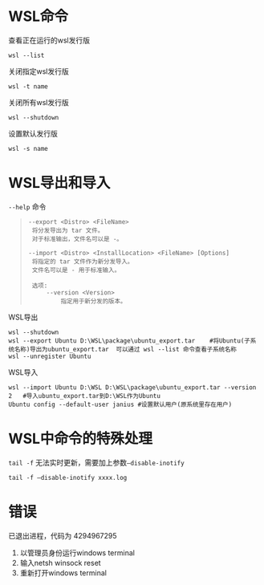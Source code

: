 # WSL命令

查看正在运行的wsl发行版

```shell
wsl --list
```

关闭指定wsl发行版

```shell
wsl -t name
```

关闭所有wsl发行版

```shell
wsl --shutdown
```

设置默认发行版

```shell
wsl -s name
```

# WSL导出和导入

`--help` 命令

> ```
> --export <Distro> <FileName>
>  将分发导出为 tar 文件。
>  对于标准输出，文件名可以是 -。
> 
> --import <Distro> <InstallLocation> <FileName> [Options]
>  将指定的 tar 文件作为新分发导入。
>  文件名可以是 - 用于标准输入。
> 
>  选项:
>      --version <Version>
>          指定用于新分发的版本。
> ```

WSL导出

```shell
wsl --shutdown
wsl --export Ubuntu D:\WSL\package\ubuntu_export.tar	#将Ubuntu(子系统名称)导出为ubuntu_export.tar	 可以通过 wsl --list 命令查看子系统名称
wsl --unregister Ubuntu 				   					   
```

WSL导入

```shell
wsl --import Ubuntu D:\WSL D:\WSL\package\ubuntu_export.tar --version 2   #导入ubuntu_export.tar到D:\WSL作为Ubuntu
Ubuntu config --default-user janius	#设置默认用户(原系统里存在用户)
```

# WSL中命令的特殊处理
`tail -f` 无法实时更新，需要加上参数`—disable-inotify`
```shell
tail -f —disable-inotify xxxx.log
```


# 错误

已退出进程，代码为 4294967295

1. 以管理员身份运行windows terminal
2. 输入netsh winsock reset
3. 重新打开windows terminal
